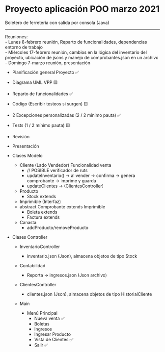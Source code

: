 # Proyecto aplicación POO marzo 2021  

Boletero de ferretería con salida por consola (Java)  

---

   Reuniones:  
    - Lunes 8-febrero reunión, Reparto de funcionalidades, dependencias entorno de trabajo  
    - Miércoles 17-febrero reunión, cambios en la lógica del inventario del proyecto, ubicación de jsons y manejo de comprobantes.json en un archivo  
    - Domingo 7-marzo reunión, presentación  

- Planificación general Proyecto ✅
- Diagrama UML VPP 🟨
- Reparto de funcionalidades ✅
- Código (Escribir testeos si surgen) 🟨
- 2 Excepciones personalizadas (2 / 2 mínimo pauta) ✅
- Tests (1 / 2 mínimo pauta) 🟨
- Revisión
- Presentación

- Clases Modelo
    - Cliente (Lado Vendedor) Funcionalidad venta  
        - // POSIBLE verificador de ruts  
        - updateInventario() -> al vender -> confirma -> genera comprobante -> imprime y guarda  
        - updateClientes -> (ClientesController)
    - Producto  
        - Stock extends
    - Imprimible (Interfaz) 
    - abstract Comprobante extends Imprimible  
        - Boleta extends  
        - Factura extends  
    - Canasta  
        - addProducto/removeProducto  


- Clases Controller
    - InventarioController  
        - inventario.json (Json), almacena objetos de tipo Stock  

    - Contabilidad
        - Reporta -> ingresos.json (Json archivo) 

    - ClientesController  
        - clientes.json (Json), almacena objetos de tipo HistorialCliente

    - Main  
        - Menú Principal
            - Nueva venta ✅
            - Boletas 
            - Ingresos
            - Ingresar Producto
            - Vista de Clientes ✅
            - Salir ✅


